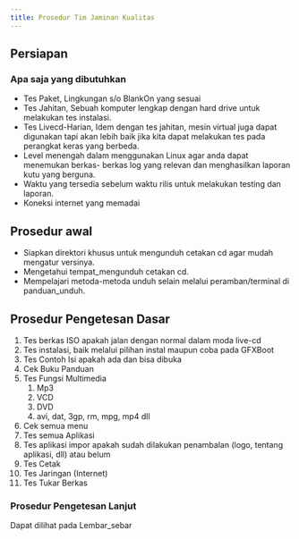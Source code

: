 ```yaml
---
title: Prosedur Tim Jaminan Kualitas
---
```


## Persiapan
### Apa saja yang dibutuhkan
* Tes Paket, Lingkungan s/o BlankOn yang sesuai
* Tes Jahitan, Sebuah komputer lengkap dengan hard drive untuk melakukan
  tes instalasi.
* Tes Livecd-Harian, Idem dengan tes jahitan, mesin virtual juga dapat
  digunakan tapi akan lebih baik jika kita dapat melakukan tes pada
  perangkat keras yang berbeda.
* Level menengah dalam menggunakan Linux agar anda dapat menemukan berkas-
  berkas log yang relevan dan menghasilkan laporan kutu yang berguna.
* Waktu yang tersedia sebelum waktu rilis untuk melakukan testing dan
  laporan.
* Koneksi internet yang memadai

## Prosedur awal
* Siapkan direktori khusus untuk mengunduh cetakan cd agar mudah mengatur
  versinya.
* Mengetahui ​tempat_mengunduh cetakan cd.
* Mempelajari metoda-metoda unduh selain melalui peramban/terminal di
  panduan_unduh.

## Prosedur Pengetesan Dasar
1. Tes berkas ISO apakah jalan dengan normal dalam moda live-cd
2. Tes instalasi, baik melalui pilihan instal maupun coba pada GFXBoot
3. Tes Contoh Isi apakah ada dan bisa dibuka
4. Cek Buku Panduan
5. Tes Fungsi Multimedia
     1. Mp3
     2. VCD
     3. DVD
     4. avi, dat, 3gp, rm, mpg, mp4 dll
6. Cek semua menu
7. Tes semua Aplikasi
8. Tes aplikasi impor apakah sudah dilakukan penambalan (logo, tentang
  aplikasi, dll) atau belum
9. Tes Cetak
10. Tes Jaringan (Internet)
11. Tes Tukar Berkas

### Prosedur Pengetesan Lanjut
Dapat dilihat pada ​Lembar_sebar
